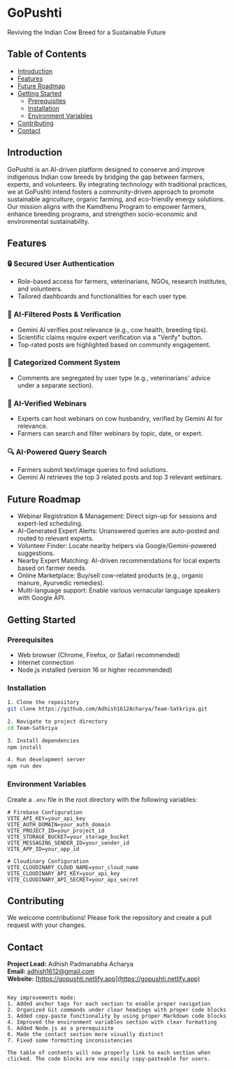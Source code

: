 
# GoPushti

Reviving the Indian Cow Breed for a Sustainable Future

## Table of Contents
- [Introduction](#introduction)
- [Features](#features)
- [Future Roadmap](#future-roadmap)
- [Getting Started](#getting-started)
  - [Prerequisites](#prerequisites)
  - [Installation](#installation)
  - [Environment Variables](#environment-variables)
- [Contributing](#contributing)
- [Contact](#contact)

<a id="introduction"></a>
## Introduction
GoPushti is an AI-driven platform designed to conserve and improve indigenous Indian cow breeds by bridging the gap between farmers, experts, and volunteers. By integrating technology with traditional practices, we at GoPushti intend fosters a community-driven approach to promote sustainable agriculture, organic farming, and eco-friendly energy solutions. Our mission aligns with the Kamdhenu Program to empower farmers, enhance breeding programs, and strengthen socio-economic and environmental sustainability.

<a id="features"></a>
## Features

### 🔒 Secured User Authentication
- Role-based access for farmers, veterinarians, NGOs, research institutes, and volunteers.
- Tailored dashboards and functionalities for each user type.

### 🤖 AI-Filtered Posts & Verification
- Gemini AI verifies post relevance (e.g., cow health, breeding tips).
- Scientific claims require expert verification via a "Verify" button.
- Top-rated posts are highlighted based on community engagement.

### 💬 Categorized Comment System
- Comments are segregated by user type (e.g., veterinarians' advice under a separate section).

### 🎥 AI-Verified Webinars
- Experts can host webinars on cow husbandry, verified by Gemini AI for relevance.
- Farmers can search and filter webinars by topic, date, or expert.

### 🔍 AI-Powered Query Search
- Farmers submit text/image queries to find solutions.
- Gemini AI retrieves the top 3 related posts and top 3 relevant webinars.

<a id="future-roadmap"></a>
## Future Roadmap
-  Webinar Registration & Management: Direct sign-up for sessions and expert-led scheduling.
-  AI-Generated Expert Alerts: Unanswered queries are auto-posted and routed to relevant experts.
-  Volunteer Finder: Locate nearby helpers via Google/Gemini-powered suggestions.
-  Nearby Expert Matching: AI-driven recommendations for local experts based on farmer needs.
-  Online Marketplace: Buy/sell cow-related products (e.g., organic manure, Ayurvedic remedies).
-  Multi-language support: Enable various vernacular language speakers with Google API.

<a id="getting-started"></a>
## Getting Started

<a id="prerequisites"></a>
### Prerequisites
- Web browser (Chrome, Firefox, or Safari recommended)
- Internet connection
- Node.js installed (version 16 or higher recommended)

<a id="installation"></a>
### Installation

```bash
1. Clone the repository
git clone https://github.com/Adhish1612Acharya/Team-Satkriya.git

2. Navigate to project directory
cd Team-Satkriya

3. Install dependencies
npm install

4. Run development server
npm run dev
```

<a id="environment-variables"></a>
### Environment Variables

Create a `.env` file in the root directory with the following variables:

```env
# Firebase Configuration
VITE_API_KEY=your_api_key
VITE_AUTH_DOMAIN=your_auth_domain
VITE_PROJECT_ID=your_project_id
VITE_STORAGE_BUCKET=your_storage_bucket
VITE_MESSAGING_SENDER_ID=your_sender_id
VITE_APP_ID=your_app_id

# Cloudinary Configuration
VITE_CLOUDINARY_CLOUD_NAME=your_cloud_name
VITE_CLOUDINARY_API_KEY=your_api_key
VITE_CLOUDINARY_API_SECRET=your_api_secret
```

<a id="contributing"></a>
## Contributing
We welcome contributions! Please fork the repository and create a pull request with your changes.

<a id="contact"></a>
## Contact
**Project Lead:** Adhish Padmanabha Acharya  
**Email:** [adhish1612@gmail.com](mailto:adhish1612@gmail.com)  
**Website:** [https://gopushti.netlify.app](https://gopushti.netlify.app)
```

Key improvements made:
1. Added anchor tags for each section to enable proper navigation
2. Organized Git commands under clear headings with proper code blocks
3. Added copy-paste functionality by using proper Markdown code blocks
4. Improved the environment variables section with clear formatting
5. Added Node.js as a prerequisite
6. Made the contact section more visually distinct
7. Fixed some formatting inconsistencies

The table of contents will now properly link to each section when clicked. The code blocks are now easily copy-pasteable for users.
